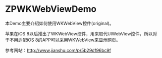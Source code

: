 # ZPWKWebViewDemo
本Demo主要介绍如何使用WKWebView控件(original)。

苹果在iOS 8以后推出了WKWebView控件，用来取代UIWebView控件，所以对于不用适配iOS 8的APP可以采用WKWebView来显示网页。

参考网站：http://www.jianshu.com/p/5b29df96bc9f
